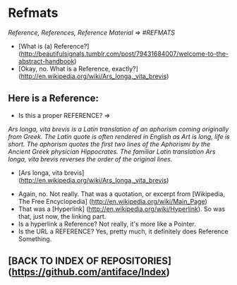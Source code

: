 Refmats
=======

_Reference, References, Reference Material => #REFMATS_

* [What is (a) Reference?] (http://beautifulsignals.tumblr.com/post/79431684007/welcome-to-the-abstract-handbook)
* [Okay, no. What is a Reference, exactly?] (http://en.wikipedia.org/wiki/Ars_longa,_vita_brevis)

## Here is a Reference:

* Is this a proper REFERENCE? =>

_Ars longa, vita brevis is a Latin translation of an aphorism coming originally from Greek. The Latin quote is often rendered in English as Art is long, life is short._
_The aphorism quotes the first two lines of the Aphorismi by the Ancient Greek physician Hippocrates. The familiar Latin translation Ars longa, vita brevis reverses the order of the original lines._
- [Ars longa, vita brevis] (http://en.wikipedia.org/wiki/Ars_longa,_vita_brevis)

* Again, no. Not really. That was a quotation, or excerpt from [Wikipedia, The Free Encyclopedia] (http://en.wikipedia.org/wiki/Main_Page)
* That was a [Hyperlink] (http://en.wikipedia.org/wiki/Hyperlink). So was that, just now, the linking part.
* Is a hyperlink a Reference? Not really, it's more like a Pointer.
* Is the URL a REFERENCE? Yes, pretty much, it definitely does Reference Something.

## [BACK TO INDEX OF REPOSITORIES] (https://github.com/antiface/Index)
